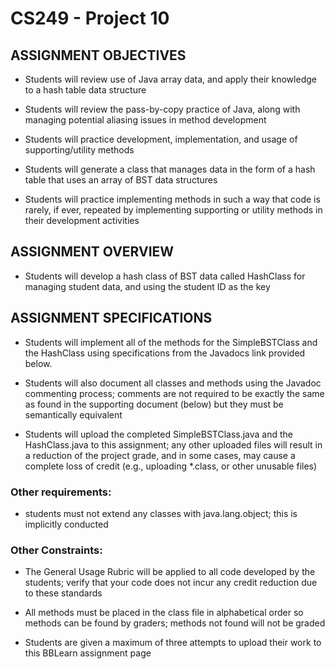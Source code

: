 # CS249 - Project 10

## ASSIGNMENT OBJECTIVES

- Students will review use of Java array data, and apply their knowledge to a hash table data structure

- Students will review the pass-by-copy practice of Java, along with managing potential aliasing issues in method development

- Students will practice development, implementation, and usage of supporting/utility methods

- Students will generate a class that manages data in the form of a hash table that uses an array of BST data structures

- Students will practice implementing methods in such a way that code is rarely, if ever, repeated by implementing supporting or utility methods in their development activities

## ASSIGNMENT OVERVIEW

- Students will develop a hash class of BST data called HashClass for managing student data, and using the student ID as the key

## ASSIGNMENT SPECIFICATIONS

- Students will implement all of the methods for the SimpleBSTClass and the HashClass using specifications from the Javadocs link provided below.

- Students will also document all classes and methods using the Javadoc commenting process; comments are not required to be exactly the same as found in the supporting document (below) but they must be semantically equivalent

- Students will upload the completed SimpleBSTClass.java and the HashClass.java to this assignment; any other uploaded files will result in a reduction of the project grade, and in some cases, may cause a complete loss of credit (e.g., uploading *.class, or other unusable files)

### Other requirements:

- students must not extend any classes with java.lang.object; this is implicitly conducted

### Other Constraints:

- The General Usage Rubric will be applied to all code developed by the students; verify that your code does not incur any credit reduction due to these standards

- All methods must be placed in the class file in alphabetical order so methods can be found by graders; methods not found will not be graded

- Students are given a maximum of three attempts to upload their work to this BBLearn assignment page
